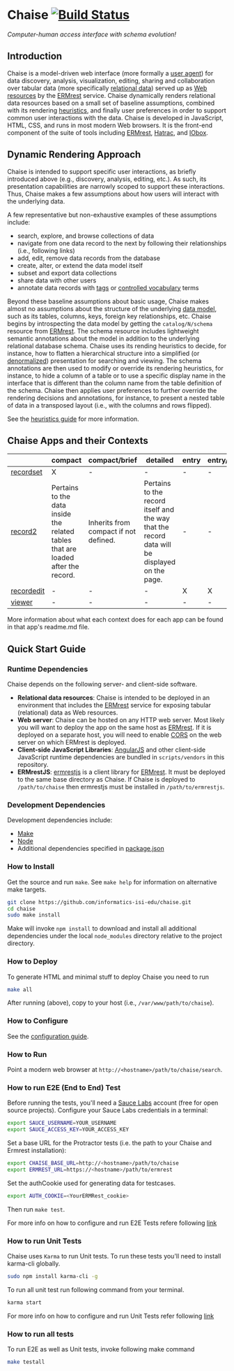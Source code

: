 # Chaise [![Build Status](https://travis-ci.org/informatics-isi-edu/chaise.svg?branch=master)](https://travis-ci.org/informatics-isi-edu/chaise)
_Computer-human access interface with schema evolution!_

## Introduction

Chaise is a model-driven web interface (more formally a [user agent]) for data
discovery, analysis, visualization, editing, sharing and collaboration over
tabular data (more specifically [relational data]) served up as [Web resources]
by the [ERMrest] service. Chaise dynamically renders relational data resources
based on a small set of baseline assumptions, combined with its rendering
[heuristics], and finally user preferences in order to support common user
interactions with the data. Chaise is developed in JavaScript, HTML, CSS, and
runs in most modern Web browsers. It is the front-end component of the suite of
tools including [ERMrest], [Hatrac], and [IObox].

[heuristics]: https://en.wikipedia.org/wiki/Heuristic_%28computer_science%29
[relational data]: https://en.wikipedia.org/wiki/Relational_database
[user agent]: https://en.wikipedia.org/wiki/User_agent
[Web resources]: https://en.wikipedia.org/wiki/Web_resource
[ERMrest]: https://github.com/informatics-isi-edu/ermrest
[Hatrac]: https://github.com/informatics-isi-edu/hatrac
[IObox]: https://github.com/informatics-isi-edu/iobox

## Dynamic Rendering Approach

Chaise is intended to support specific user interactions, as briefly introduced
above (e.g., discovery, analysis, editing, etc.). As such, its presentation
capabilities are narrowly scoped to support these interactions. Thus, Chaise
makes a few assumptions about how users will interact with the underlying
data.

A few representative but non-exhaustive examples of these assumptions include:
- search, explore, and browse collections of data
- navigate from one data record to the next by following their
  relationships (i.e., following links)
- add, edit, remove data records from the database
- create, alter, or extend the data model itself
- subset and export data collections
- share data with other users
- annotate data records with [tags] or [controlled vocabulary] terms

[tags]: https://en.wikipedia.org/wiki/Tag_(metadata)
[controlled vocabulary]: https://en.wikipedia.org/wiki/Controlled_vocabulary
[data model]: https://en.wikipedia.org/wiki/Data_model
[denormalized]: https://en.wikipedia.org/wiki/Denormalization

Beyond these baseline assumptions about basic usage, Chaise makes almost no
assumptions about the structure of the underlying [data model], such as its
tables, columns, keys, foreign key relationships, etc. Chaise begins by
introspecting the data model by getting the `catalog/N/schema` resource from
[ERMrest]. The schema resource includes lightweight semantic annotations about
the model in addition to the underlying relational database schema. Chaise uses
its rending heuristics to decide, for instance, how to flatten a hierarchical
structure into a simplified (or [denormalized]) presentation for searching and
viewing. The schema annotations are then used to modify or override its
rendering heuristics, for instance, to hide a column of a table or to use a
specific display name in the interface that is different than the column name
from the table definition of the schema. Chaise then applies user preferences
to further override the rendering decisions and annotations, for instance, to
present a nested table of data in a transposed layout (i.e., with the columns
and rows flipped).

See the [heuristics guide](./doc/heuristics.md) for more information.

## Chaise Apps and their Contexts

|              | compact | compact/brief | detailed | entry | entry/edit | entry/create | filter | name | * |
|--------------|---------|---------------|----------|-------|------------|--------------|--------|------|---|
| [recordset](https://github.com/informatics-isi-edu/chaise/blob/master/recordset/readme.md)    | X       | -             | -        | -     | -          | -            | -      | -    | - |
| [record2](https://github.com/informatics-isi-edu/chaise/blob/master/record-two/readme.md)   | Pertains to the data inside the related tables that are loaded after the record.       | Inherits from compact if not defined.             | Pertains to the record itself and the way that the record data will be displayed on the page.         | -     | -          | -            | -      | -    | - |
| [recordedit](https://github.com/informatics-isi-edu/chaise/blob/master/recordedit/readme.md)   | -       | -             | -        | X     | X          | X            | -      | -    | - |
| [viewer](https://github.com/informatics-isi-edu/chaise/blob/master/viewer/readme.md)       | -       | -             | -        | -     | -          | -            | -      | -    | - |

More information about what each context does for each app can be found in that app's readme.md file.

## Quick Start Guide
### Runtime Dependencies

Chaise depends on the following server- and client-side software.

- **Relational data resources**: Chaise is intended to be deployed in an
  environment that includes the [ERMrest] service for exposing tabular
  (relational) data as Web resources.
- **Web server**: Chaise can be hosted on any HTTP web server. Most likely you
  will want to deploy the app on the same host as [ERMrest]. If it is deployed
  on a separate host, you will need to enable [CORS] on the web server on which
  ERMrest is deployed.
- **Client-side JavaScript Libraries**: [AngularJS] and other client-side
  JavaScript runtime dependencies are bundled in `scripts/vendors` in this
  repository.
- **ERMrestJS**: [ermrestjs] is a client library for [ERMrest]. It must be
  deployed to the same base directory as Chaise. If Chaise is deployed to
  `/path/to/chaise` then ermrestjs must be installed in `/path/to/ermrestjs`.

[ermrestjs]: https://github.com/informatics-isi-edu/ermrestjs
[AngularJS]: https://angularjs.org
[CORS]: https://en.wikipedia.org/wiki/Cross-origin_resource_sharing "Cross-origin resource sharing"

### Development Dependencies

Development dependencies include:

* [Make](https://en.wikipedia.org/wiki/Make_%28software%29)
* [Node](https://nodejs.org/)
* Additional dependencies specified in [package.json](./package.json)

### How to Install

Get the source and run `make`. See `make help` for information on alternative
make targets.

```sh
git clone https://github.com/informatics-isi-edu/chaise.git
cd chaise
sudo make install
```

Make will invoke `npm install` to download and install all additional
dependencies under the local `node_modules` directory relative to the project
directory.


### How to Deploy

To generate HTML and minimal stuff to deploy Chaise you need to run

```sh
make all
```

After running (above), copy to your host (i.e., `/var/www/path/to/chaise`).

### How to Configure

See the [configuration guide](./doc/configuration.md).

### How to Run

Point a modern web browser at `http://<hostname>/path/to/chaise/search`.

### How to run E2E (End to End) Test

Before running the tests, you'll need a [Sauce Labs](https://saucelabs.com/)
account (free for open source projects). Configure your Sauce Labs credentials
in a terminal:

```sh
export SAUCE_USERNAME=YOUR_USERNAME
export SAUCE_ACCESS_KEY=YOUR_ACCESS_KEY
```

Set a base URL for the Protractor tests (i.e. the path to your Chaise and Ermrest installation):

```sh
export CHAISE_BASE_URL=http://<hostname>/path/to/chaise
export ERMREST_URL=https://<hostname>/path/to/ermrest
```

Set the authCookie used for generating data for testcases.

```sh
export AUTH_COOKIE=<YourERMRest_cookie>
```

Then run `make test`.

For more info on how to configure and run E2E Tests refere following [link](https://github.com/informatics-isi-edu/chaise/wiki/E2E-tests-guide)

### How to run Unit Tests

Chaise uses `Karma` to run Unit tests. To run these tests you'll need to install karma-cli globally.

```sh
sudo npm install karma-cli -g
```

To run all unit test run following command from your terminal.

```sh
karma start
```

For more info on how to configure and run Unit Tests refer following [link](https://github.com/informatics-isi-edu/chaise/wiki/Unit-Test-Guide)

### How to run all tests

To run E2E as well as Unit tests, invoke following make command

```sh
make testall
```
